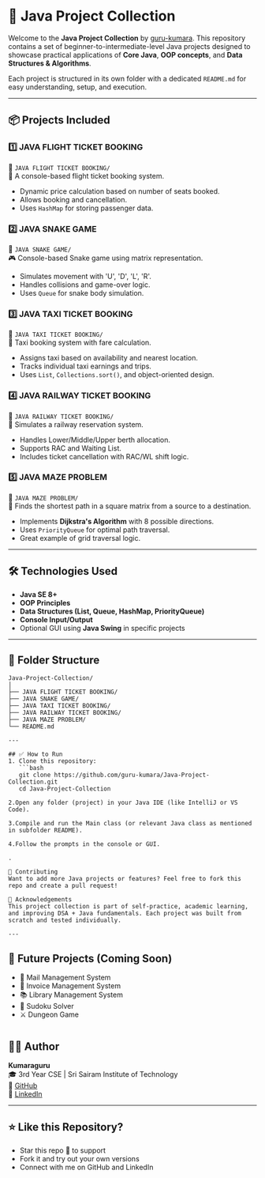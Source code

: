 
# 🚀 Java Project Collection

Welcome to the **Java Project Collection** by [guru-kumara](https://github.com/guru-kumara). This repository contains a set of beginner-to-intermediate-level Java projects designed to showcase practical applications of **Core Java**, **OOP concepts**, and **Data Structures & Algorithms**.

Each project is structured in its own folder with a dedicated `README.md` for easy understanding, setup, and execution.

---

## 📦 Projects Included

### 1️⃣ JAVA FLIGHT TICKET BOOKING
📁 `JAVA FLIGHT TICKET BOOKING/`  
🎯 A console-based flight ticket booking system.
- Dynamic price calculation based on number of seats booked.
- Allows booking and cancellation.
- Uses `HashMap` for storing passenger data.

### 2️⃣ JAVA SNAKE GAME
📁 `JAVA SNAKE GAME/`  
🎮 Console-based Snake game using matrix representation.
- Simulates movement with 'U', 'D', 'L', 'R'.
- Handles collisions and game-over logic.
- Uses `Queue` for snake body simulation.

### 3️⃣ JAVA TAXI TICKET BOOKING
📁 `JAVA TAXI TICKET BOOKING/`  
🚖 Taxi booking system with fare calculation.
- Assigns taxi based on availability and nearest location.
- Tracks individual taxi earnings and trips.
- Uses `List`, `Collections.sort()`, and object-oriented design.

### 4️⃣ JAVA RAILWAY TICKET BOOKING
📁 `JAVA RAILWAY TICKET BOOKING/`  
🚆 Simulates a railway reservation system.
- Handles Lower/Middle/Upper berth allocation.
- Supports RAC and Waiting List.
- Includes ticket cancellation with RAC/WL shift logic.

### 5️⃣ JAVA MAZE PROBLEM
📁 `JAVA MAZE PROBLEM/`  
🧩 Finds the shortest path in a square matrix from a source to a destination.
- Implements **Dijkstra's Algorithm** with 8 possible directions.
- Uses `PriorityQueue` for optimal path traversal.
- Great example of grid traversal logic.

---

## 🛠 Technologies Used
- **Java SE 8+**
- **OOP Principles**
- **Data Structures (List, Queue, HashMap, PriorityQueue)**
- **Console Input/Output**
- Optional GUI using **Java Swing** in specific projects

---

## 📁 Folder Structure
```
Java-Project-Collection/
│
├── JAVA FLIGHT TICKET BOOKING/
├── JAVA SNAKE GAME/
├── JAVA TAXI TICKET BOOKING/
├── JAVA RAILWAY TICKET BOOKING/
├── JAVA MAZE PROBLEM/
└── README.md

---

## ✅ How to Run
1. Clone this repository:
   ```bash
   git clone https://github.com/guru-kumara/Java-Project-Collection.git
   cd Java-Project-Collection

2.Open any folder (project) in your Java IDE (like IntelliJ or VS Code).

3.Compile and run the Main class (or relevant Java class as mentioned in subfolder README).

4.Follow the prompts in the console or GUI.

.

📌 Contributing
Want to add more Java projects or features? Feel free to fork this repo and create a pull request!

🙌 Acknowledgements
This project collection is part of self-practice, academic learning, and improving DSA + Java fundamentals. Each project was built from scratch and tested individually.

---

```
## 🔮 Future Projects (Coming Soon)
- 📧 Mail Management System
- 🧾 Invoice Management System
- 📚 Library Management System
- 🧩 Sudoku Solver
- ⚔️ Dungeon Game

```
```
## 👨‍💻 Author

**Kumaraguru**  
🎓 3rd Year CSE | Sri Sairam Institute of Technology  
🔗 [GitHub](https://github.com/guru-kumara)  
🔗 [LinkedIn](https://www.linkedin.com/in/kumara-guru1/)

---

## ⭐ Like this Repository?

- Star this repo 🌟 to support
- Fork it and try out your own versions
- Connect with me on GitHub and LinkedIn
